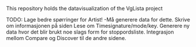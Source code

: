 This repository holds the datavisualization of the VgLista project


TODO:
Lage bedre spørringer for Artist!
  -Må generere data for dette.
Skrive om informasjonen på siden
Lese om Timesignature/mode/key.
Generere ny data hvor det blir brukt noe slags form for stoppordsliste.
Integrasjon mellom Compare og Discover til de andre sidene.
